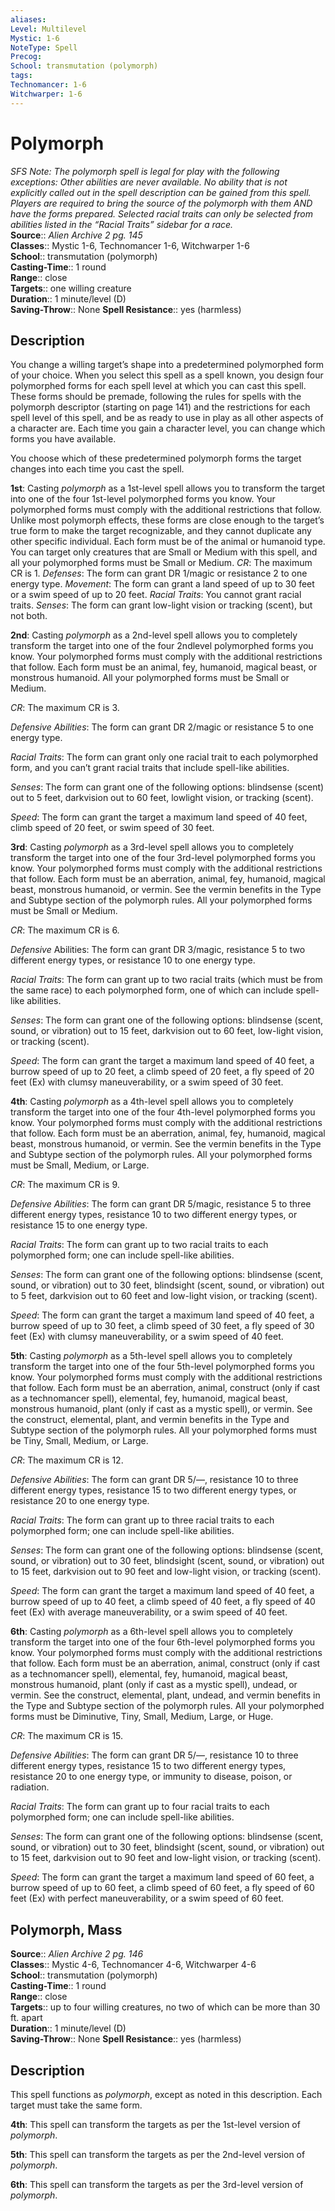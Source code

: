 ```yaml
---
aliases: 
Level: Multilevel
Mystic: 1-6
NoteType: Spell
Precog: 
School: transmutation (polymorph)  
tags: 
Technomancer: 1-6
Witchwarper: 1-6
---
```


# Polymorph

_SFS Note: The polymorph spell is legal for play with the following exceptions: Other abilities are never available. No ability that is not explicitly called out in the spell description can be gained from this spell. Players are required to bring the source of the polymorph with them AND have the forms prepared. Selected racial traits can only be selected from abilities listed in the “Racial Traits” sidebar for a race._  
**Source**:: _Alien Archive 2 pg. 145_  
**Classes**:: Mystic 1-6, Technomancer 1-6, Witchwarper 1-6  
**School**:: transmutation (polymorph)  
**Casting-Time**:: 1 round  
**Range**:: close  
**Targets**:: one willing creature  
**Duration**:: 1 minute/level (D)  
**Saving-Throw**:: None
**Spell Resistance**:: yes (harmless)

## Description

You change a willing target’s shape into a predetermined polymorphed form of your choice. When you select this spell as a spell known, you design four polymorphed forms for each spell level at which you can cast this spell. These forms should be premade, following the rules for spells with the polymorph descriptor (starting on page 141) and the restrictions for each spell level of this spell, and be as ready to use in play as all other aspects of a character are. Each time you gain a character level, you can change which forms you have available.

You choose which of these predetermined polymorph forms the target changes into each time you cast the spell.

**1st**: Casting _polymorph_ as a 1st-level spell allows you to transform the target into one of the four 1st-level polymorphed forms you know. Your polymorphed forms must comply with the additional restrictions that follow. Unlike most polymorph effects, these forms are close enough to the target’s true form to make the target recognizable, and they cannot duplicate any other specific individual. Each form must be of the animal or humanoid type. You can target only creatures that are Small or Medium with this spell, and all your polymorphed forms must be Small or Medium. _CR_: The maximum CR is 1. _Defenses_: The form can grant DR 1/magic or resistance 2 to one energy type. _Movement_: The form can grant a land speed of up to 30 feet or a swim speed of up to 20 feet. _Racial Traits_: You cannot grant racial traits. _Senses_: The form can grant low-light vision or tracking (scent), but not both.

**2nd**: Casting _polymorph_ as a 2nd-level spell allows you to completely transform the target into one of the four 2ndlevel polymorphed forms you know. Your polymorphed forms must comply with the additional restrictions that follow. Each form must be an animal, fey, humanoid, magical beast, or monstrous humanoid. All your polymorphed forms must be Small or Medium.

_CR_: The maximum CR is 3.

_Defensive Abilities_: The form can grant DR 2/magic or resistance 5 to one energy type.

_Racial Traits_: The form can grant only one racial trait to each polymorphed form, and you can’t grant racial traits that include spell-like abilities.

_Senses_: The form can grant one of the following options: blindsense (scent) out to 5 feet, darkvision out to 60 feet, lowlight vision, or tracking (scent).

_Speed_: The form can grant the target a maximum land speed of 40 feet, climb speed of 20 feet, or swim speed of 30 feet.

**3rd**: Casting _polymorph_ as a 3rd-level spell allows you to completely transform the target into one of the four 3rd-level polymorphed forms you know. Your polymorphed forms must comply with the additional restrictions that follow. Each form must be an aberration, animal, fey, humanoid, magical beast, monstrous humanoid, or vermin. See the vermin benefits in the Type and Subtype section of the polymorph rules. All your polymorphed forms must be Small or Medium.

_CR_: The maximum CR is 6.

_Defensive_ Abilities: The form can grant DR 3/magic, resistance 5 to two different energy types, or resistance 10 to one energy type.

_Racial Traits_: The form can grant up to two racial traits (which must be from the same race) to each polymorphed form, one of which can include spell-like abilities.

_Senses_: The form can grant one of the following options: blindsense (scent, sound, or vibration) out to 15 feet, darkvision out to 60 feet, low-light vision, or tracking (scent).

_Speed_: The form can grant the target a maximum land speed of 40 feet, a burrow speed of up to 20 feet, a climb speed of 20 feet, a fly speed of 20 feet (Ex) with clumsy maneuverability, or a swim speed of 30 feet.

**4th**: Casting _polymorph_ as a 4th-level spell allows you to completely transform the target into one of the four 4th-level polymorphed forms you know. Your polymorphed forms must comply with the additional restrictions that follow. Each form must be an aberration, animal, fey, humanoid, magical beast, monstrous humanoid, or vermin. See the vermin benefits in the Type and Subtype section of the polymorph rules. All your polymorphed forms must be Small, Medium, or Large.

_CR_: The maximum CR is 9.

_Defensive Abilities_: The form can grant DR 5/magic, resistance 5 to three different energy types, resistance 10 to two different energy types, or resistance 15 to one energy type.

_Racial Traits_: The form can grant up to two racial traits to each polymorphed form; one can include spell-like abilities.

_Senses_: The form can grant one of the following options: blindsense (scent, sound, or vibration) out to 30 feet, blindsight (scent, sound, or vibration) out to 5 feet, darkvision out to 60 feet and low-light vision, or tracking (scent).

_Speed_: The form can grant the target a maximum land speed of 40 feet, a burrow speed of up to 30 feet, a climb speed of 30 feet, a fly speed of 30 feet (Ex) with clumsy maneuverability, or a swim speed of 40 feet.

**5th**: Casting _polymorph_ as a 5th-level spell allows you to completely transform the target into one of the four 5th-level polymorphed forms you know. Your polymorphed forms must comply with the additional restrictions that follow. Each form must be an aberration, animal, construct (only if cast as a technomancer spell), elemental, fey, humanoid, magical beast, monstrous humanoid, plant (only if cast as a mystic spell), or vermin. See the construct, elemental, plant, and vermin benefits in the Type and Subtype section of the polymorph rules. All your polymorphed forms must be Tiny, Small, Medium, or Large.

_CR_: The maximum CR is 12.

_Defensive Abilities_: The form can grant DR 5/—, resistance 10 to three different energy types, resistance 15 to two different energy types, or resistance 20 to one energy type.

_Racial Traits_: The form can grant up to three racial traits to each polymorphed form; one can include spell-like abilities.

_Senses_: The form can grant one of the following options: blindsense (scent, sound, or vibration) out to 30 feet, blindsight (scent, sound, or vibration) out to 15 feet, darkvision out to 90 feet and low-light vision, or tracking (scent).

_Speed_: The form can grant the target a maximum land speed of 40 feet, a burrow speed of up to 40 feet, a climb speed of 40 feet, a fly speed of 40 feet (Ex) with average maneuverability, or a swim speed of 40 feet.

**6th**: Casting _polymorph_ as a 6th-level spell allows you to completely transform the target into one of the four 6th-level polymorphed forms you know. Your polymorphed forms must comply with the additional restrictions that follow. Each form must be an aberration, animal, construct (only if cast as a technomancer spell), elemental, fey, humanoid, magical beast, monstrous humanoid, plant (only if cast as a mystic spell), undead, or vermin. See the construct, elemental, plant, undead, and vermin benefits in the Type and Subtype section of the polymorph rules. All your polymorphed forms must be Diminutive, Tiny, Small, Medium, Large, or Huge.

_CR_: The maximum CR is 15.

_Defensive Abilities_: The form can grant DR 5/—, resistance 10 to three different energy types, resistance 15 to two different energy types, resistance 20 to one energy type, or immunity to disease, poison, or radiation.

_Racial Traits_: The form can grant up to four racial traits to each polymorphed form; one can include spell-like abilities.

_Senses_: The form can grant one of the following options: blindsense (scent, sound, or vibration) out to 30 feet, blindsight (scent, sound, or vibration) out to 15 feet, darkvision out to 90 feet and low-light vision, or tracking (scent).

_Speed_: The form can grant the target a maximum land speed of 60 feet, a burrow speed of up to 60 feet, a climb speed of 60 feet, a fly speed of 60 feet (Ex) with perfect maneuverability, or a swim speed of 60 feet.

## Polymorph, Mass

**Source**:: _Alien Archive 2 pg. 146_  
**Classes**:: Mystic 4-6, Technomancer 4-6, Witchwarper 4-6  
**School**:: transmutation (polymorph)  
**Casting-Time**:: 1 round  
**Range**:: close  
**Targets**:: up to four willing creatures, no two of which can be more than 30 ft. apart  
**Duration**:: 1 minute/level (D)  
**Saving-Throw**:: None
**Spell Resistance**:: yes (harmless)

## Description

This spell functions as _polymorph_, except as noted in this description. Each target must take the same form.

**4th**: This spell can transform the targets as per the 1st-level version of _polymorph_.

**5th**: This spell can transform the targets as per the 2nd-level version of _polymorph_.

**6th**: This spell can transform the targets as per the 3rd-level version of _polymorph_.
